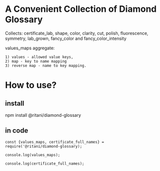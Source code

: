# A Convenient Collection of Diamond Glossary 

Collects: certificate_lab, shape, color, clarity, cut, polish, fluorescence, symmetry, lab_grown, fancy_color and fancy_color_intensity

values_maps aggregate:

    1) values - allowed value keys, 
    2) map - key to name mapping
    3) reverse map - name to key mapping.

# How to use?

## install

npm install @ritani/diamond-glossary

## in code

    const {values_maps, certificate_full_names} = require('@ritani/diamond-glossary);

    console.log(values_maps);

    console.log(certificate_full_names);

